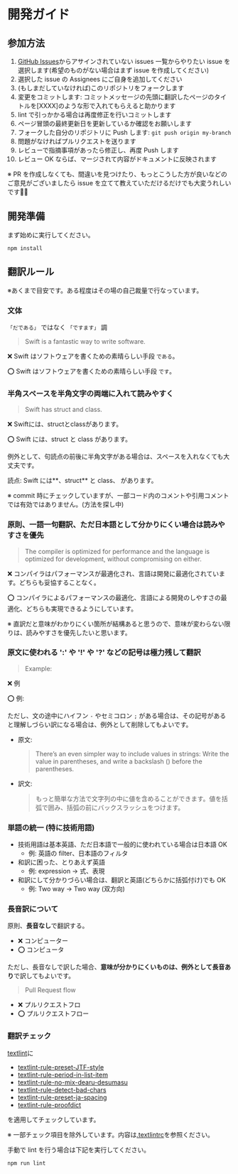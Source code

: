 # 開発ガイド

## 参加方法

1. [GitHub Issues](https://github.com/stzn/the-swift-programming-language-jp/issues)からアサインされていない issues 一覧からやりたい issue を選択します(希望のものがない場合はまず issue を作成してください)
2. 選択した issue の Assignees にご自身を追加してください 
3. (もしまだしていなければ)このリポジトリをフォークします
4. 変更をコミットします: コミットメッセージの先頭に翻訳したページのタイトルを\[XXXX\]のような形で入れてもらえると助かります
5. lint で引っかかる場合は再度修正を行いコミットします
6. ページ冒頭の最終更新日を更新しているか確認をお願いします
7. フォークした自分のリポジトリに Push します: `git push origin my-branch`
8. 問題がなければプルリクエストを送ります
9. レビューで指摘事項があったら修正し、再度 Push します
10. レビュー OK ならば、マージされて内容がドキュメントに反映されます

※ PR を作成しなくても、間違いを見つけたり、もっとこうした方が良いなどのご意見がございましたら issue を立てて教えていただけるだけでも大変うれしいです🙏🏻

## 開発準備

まず始めに実行してください。

```text
npm install
```

## 翻訳ルール

※あくまで目安です。ある程度はその場の自己裁量で行なっています。

### **文体**

`「だである」` ではなく `「ですます」` 調

> Swift is a fantastic way to write software.

❌ Swift はソフトウェアを書くための素晴らしい手段 `である`。

⭕️ Swift はソフトウェアを書くための素晴らしい手段 `です`。

### **半角スペースを半角文字の両端に入れて読みやすく**

> Swift has struct and class.

❌ Swiftには、structとclassがあります。

⭕️ Swift には、struct と class があります。

例外として、句読点の前後に半角文字がある場合は、スペースを入れなくても大丈夫です。

読点: Swift には**、struct** と class、 があります。

※ commit 時にチェックしていますが、一部コード内のコメントや引用コメントでは有効ではありません。\(方法を探し中\)

### **原則、一語一句翻訳、ただ日本語として分かりにくい場合は読みやすさを優先**

> The compiler is optimized for performance and the language is optimized for development, without compromising on either.

❌ コンパイラはパフォーマンスが最適化され、言語は開発に最適化されています。どちらも妥協することなく。

⭕️ コンパイラによるパフォーマンスの最適化、言語による開発のしやすさの最適化、どちらも実現できるようにしています。

※ 直訳だと意味がわかりにくい箇所が結構あると思うので、意味が変わらない限りは、読みやすさを優先したいと思います。

### **原文に使われる ':' や '!' や '?' などの記号は極力残して翻訳**

> Example:

❌ 例

⭕️ 例:

ただし、文の途中にハイフン `-` やセミコロン `;` がある場合は、その記号があると理解しづらい訳になる場合は、例外として削除してもよいです。

* 原文:

  > There’s an even simpler way to include values in strings: Write the value in parentheses, and write a backslash \(\) before the parentheses.

* 訳文:

  > もっと簡単な方法で文字列の中に値を含めることができます。値を括弧で囲み、括弧の前にバックスラッシュをつけます。

### **単語の統一 \(特に技術用語\)**

* 技術用語は基本英語、ただ日本語で一般的に使われている場合は日本語 OK
  * 例: 英語の filter、日本語のフィルタ
* 和訳に困った、とりあえず英語
  * 例: expression -&gt; 式、表現
* 和訳にして分かりづらい場合は、翻訳と英語\(どちらかに括弧付け\)でも OK
  * 例: Two way -&gt; Two way \(双方向\)

### **長音訳について**

原則、**長音なし**で翻訳する。

* ❌ コンピューター
* ⭕️ コンピュータ

ただし、長音なしで訳した場合、**意味が分かりにくいものは、例外として長音あり**で訳してもよいです。

> Pull Request flow

* ❌ プルリクエストフロ
* ⭕️ プルリクエストフロー

### 翻訳チェック

[textlint](https://github.com/textlint/textlint)に

* [textlint-rule-preset-JTF-style](https://github.com/textlint-ja/textlint-rule-preset-JTF-style)
* [textlint-rule-period-in-list-item](https://github.com/textlint-rule/textlint-rule-period-in-list-item)
* [textlint-rule-no-mix-dearu-desumasu](https://github.com/textlint-ja/textlint-rule-no-mix-dearu-desumasu)
* [textlint-rule-detect-bad-chars](https://github.com/magitek-telescope/textlint-rule-detect-bad-chars)
* [textlint-rule-preset-ja-spacing](https://github.com/textlint-ja/textlint-rule-preset-ja-spacing)
* [textlint-rule-proofdict](https://proofdict.github.io)

を適用してチェックしています。

※ 一部チェック項目を除外しています。内容は[.textlintrc](https://github.com/stzn/the-swift-programming-language-jp/blob/master/.textlintrc)を参照ください。

手動で lint を行う場合は下記を実行してください。

```text
npm run lint
```
